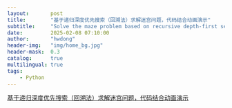 ```yaml
---
layout:       post
title:        "基于递归深度优先搜索（回溯法）求解迷宫问题，代码结合动画演示"
subtitle:     "Solve the maze problem based on recursive depth-first search (backtracking method), code combined with animation demonstration"
date:         2025-02-08 07:10:00
author:       "hwdong"
header-img:   "img/home_bg.jpg"
header-mask:  0.3
catalog:      true
multilingual: true
tags:
    - Python
---
```


[基于递归深度优先搜索（回溯法）求解迷宫问题，代码结合动画演示](https://youtu.be/0P7WUpSGx_c)
